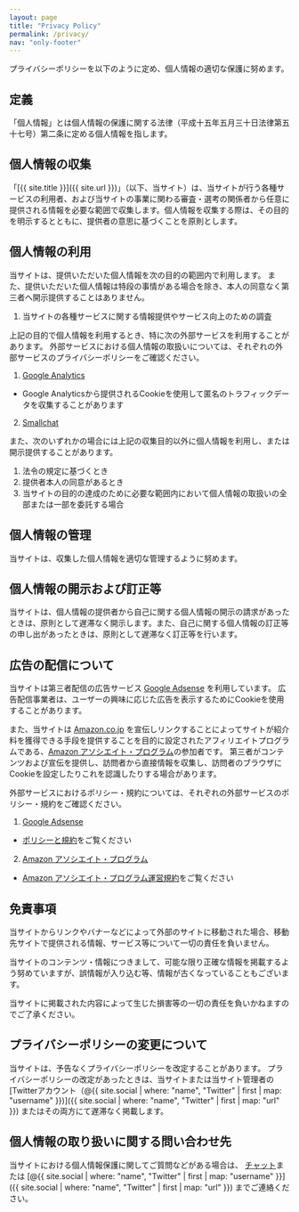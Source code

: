 ```yaml
---
layout: page
title: "Privacy Policy"
permalink: /privacy/
nav: "only-footer"
---
```


プライバシーポリシーを以下のように定め、個人情報の適切な保護に努めます。

## 定義
「個人情報」とは個人情報の保護に関する法律（平成十五年五月三十日法律第五十七号）第二条に定める個人情報を指します。

## 個人情報の収集
「[{{ site.title }}]({{ site.url }})」（以下、当サイト）は、当サイトが行う各種サービスの利用者、および当サイトの事業に関わる審査・選考の関係者から任意に提供される情報を必要な範囲で収集します。個人情報を収集する際は、その目的を明示するとともに、提供者の意思に基づくことを原則とします。

## 個人情報の利用
当サイトは、提供いただいた個人情報を次の目的の範囲内で利用します。
また、提供いただいた個人情報は特段の事情がある場合を除き、本人の同意なく第三者へ開示提供することはありません。

1. 当サイトの各種サービスに関する情報提供やサービス向上のための調査

上記の目的で個人情報を利用するとき、特に次の外部サービスを利用することがあります。
外部サービスにおける個人情報の取扱いについては、それぞれの外部サービスのプライバシーポリシーをご確認ください。

1. [Google Analytics](https://www.google.com/analytics)
  - Google Analyticsから提供されるCookieを使用して匿名のトラフィックデータを収集することがあります
2. [Smallchat](https://small.chat)

また、次のいずれかの場合には上記の収集目的以外に個人情報を利用し、または開示提供することがあります。

1. 法令の規定に基づくとき
2. 提供者本人の同意があるとき
3. 当サイトの目的の達成のために必要な範囲内において個人情報の取扱いの全部または一部を委託する場合

## 個人情報の管理
当サイトは、収集した個人情報を適切な管理するように努めます。

## 個人情報の開示および訂正等
当サイトは、個人情報の提供者から自己に関する個人情報の開示の請求があったときは、原則として遅滞なく開示します。また、自己に関する個人情報の訂正等の申し出があったときは、原則として遅滞なく訂正等を行います。

## 広告の配信について
当サイトは第三者配信の広告サービス [Google Adsense](https://www.google.co.jp/adsense) を利用しています。
広告配信事業者は、ユーザーの興味に応じた広告を表示するためにCookieを使用することがあります。

また、当サイトは [Amazon.co.jp](https://www.amazon.co.jp) を宣伝しリンクすることによってサイトが紹介料を獲得できる手段を提供することを目的に設定されたアフィリエイトプログラムである、[Amazon アソシエイト・プログラム](https://affiliate.amazon.co.jp)の参加者です。
第三者がコンテンツおよび宣伝を提供し、訪問者から直接情報を収集し、訪問者のブラウザにCookieを設定したりこれを認識したりする場合があります。

外部サービスにおけるポリシー・規約については、それぞれの外部サービスのポリシー・規約をご確認ください。

1. [Google Adsense](https://www.google.co.jp/adsense)
  - [ポリシーと規約](https://policies.google.com/technologies/ads)をご覧ください
2. [Amazon アソシエイト・プログラム](https://affiliate.amazon.co.jp)
  - [Amazon アソシエイト・プログラム運営規約](https://affiliate.amazon.co.jp/help/operating/agreement)をご覧ください

## 免責事項
当サイトからリンクやバナーなどによって外部のサイトに移動された場合、移動先サイトで提供される情報、サービス等について一切の責任を負いません。

当サイトのコンテンツ・情報につきまして、可能な限り正確な情報を掲載するよう努めていますが、誤情報が入り込む等、情報が古くなっていることもございます。

当サイトに掲載された内容によって生じた損害等の一切の責任を負いかねますのでご了承ください。

## プライバシーポリシーの変更について
当サイトは、予告なくプライバシーポリシーを改定することがあります。
プライバシーポリシーの改定があったときは、当サイトまたは当サイト管理者の[Twitterアカウント（@{{ site.social | where: "name", "Twitter" | first | map: "username" }})]({{ site.social | where: "name", "Twitter" | first | map: "url" }}) またはその両方にて遅滞なく掲載します。

## 個人情報の取り扱いに関する問い合わせ先
当サイトにおける個人情報保護に関してご質問などがある場合は、 <a href="javascript:void(0);" class="js-open-smallchat">チャット</a>または [@{{ site.social | where: "name", "Twitter" | first | map: "username" }}]({{ site.social | where: "name", "Twitter" | first | map: "url" }}) までご連絡ください。
